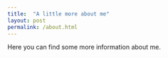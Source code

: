 ```yaml
---
title:  "A little more about me"
layout: post
permalink: /about.html
---
```

Here you can find some more information about me.
